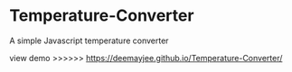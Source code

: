 # Temperature-Converter
A simple Javascript temperature converter

view demo >>>>>> https://deemayjee.github.io/Temperature-Converter/
